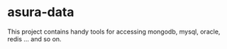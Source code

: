 # asura-data
This project contains handy tools for accessing mongodb, mysql, oracle, redis ... and so on.
